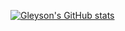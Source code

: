 [![Gleyson's GitHub stats](https://github-readme-stats.vercel.app/api?username=gleysonrn&show_icons=true&theme=ondedark)](https://github.com/anuraghazra/github-readme-stats)
